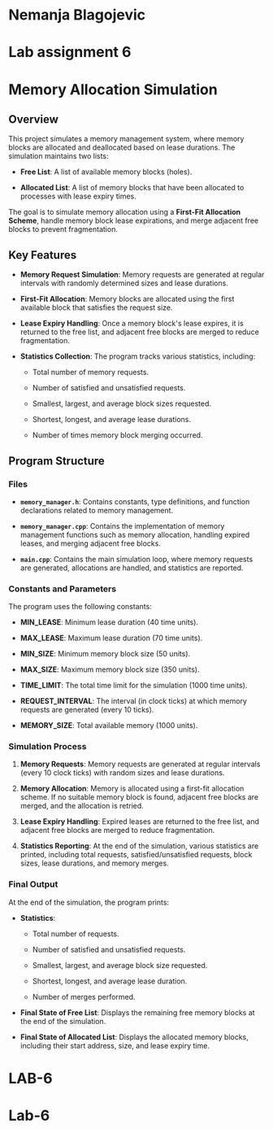 # Nemanja Blagojevic
# Lab assignment 6
# Memory Allocation Simulation

## Overview
This project simulates a memory management system, where memory blocks are allocated and deallocated based on lease durations. The simulation maintains two lists:

- **Free List**: A list of available memory blocks (holes).

- **Allocated List**: A list of memory blocks that have been allocated to processes with lease expiry times.

The goal is to simulate memory allocation using a **First-Fit Allocation Scheme**, handle memory block lease expirations, and merge adjacent free blocks to prevent fragmentation.


## Key Features
- **Memory Request Simulation**: Memory requests are generated at regular intervals with randomly determined sizes and lease durations.

- **First-Fit Allocation**: Memory blocks are allocated using the first available block that satisfies the request size.

- **Lease Expiry Handling**: Once a memory block's lease expires, it is returned to the free list, and adjacent free blocks are merged to reduce fragmentation.

- **Statistics Collection**: The program tracks various statistics, including:

  - Total number of memory requests.

  - Number of satisfied and unsatisfied requests.

  - Smallest, largest, and average block sizes requested.

  - Shortest, longest, and average lease durations.

  - Number of times memory block merging occurred.


## Program Structure

### Files

- **`memory_manager.h`**: Contains constants, type definitions, and function declarations related to memory management.

- **`memory_manager.cpp`**: Contains the implementation of memory management functions such as memory allocation, handling expired leases, and merging adjacent free blocks.

- **`main.cpp`**: Contains the main simulation loop, where memory requests are generated, allocations are handled, and statistics are reported.


### Constants and Parameters

The program uses the following constants:

- **MIN_LEASE**: Minimum lease duration (40 time units).

- **MAX_LEASE**: Maximum lease duration (70 time units).

- **MIN_SIZE**: Minimum memory block size (50 units).

- **MAX_SIZE**: Maximum memory block size (350 units).

- **TIME_LIMIT**: The total time limit for the simulation (1000 time units).

- **REQUEST_INTERVAL**: The interval (in clock ticks) at which memory requests are generated (every 10 ticks).

- **MEMORY_SIZE**: Total available memory (1000 units).


### Simulation Process

1. **Memory Requests**: Memory requests are generated at regular intervals (every 10 clock ticks) with random sizes and lease durations.

2. **Memory Allocation**: Memory is allocated using a first-fit allocation scheme. If no suitable memory block is found, adjacent free blocks are merged, and the allocation is retried.

3. **Lease Expiry Handling**: Expired leases are returned to the free list, and adjacent free blocks are merged to reduce fragmentation.

4. **Statistics Reporting**: At the end of the simulation, various statistics are printed, including total requests, satisfied/unsatisfied requests, block sizes, lease durations, and memory merges.


### Final Output

At the end of the simulation, the program prints:

- **Statistics**:

  - Total number of requests.

  - Number of satisfied and unsatisfied requests.

  - Smallest, largest, and average block size requested.

  - Shortest, longest, and average lease duration.

  - Number of merges performed.

- **Final State of Free List**: Displays the remaining free memory blocks at the end of the simulation.

- **Final State of Allocated List**: Displays the allocated memory blocks, including their start address, size, and lease expiry time.


# LAB-6
# Lab-6
